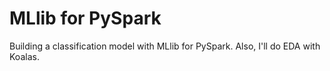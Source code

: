 # MLlib for PySpark
Building a classification model with MLlib for PySpark. Also, I'll do EDA with Koalas.
